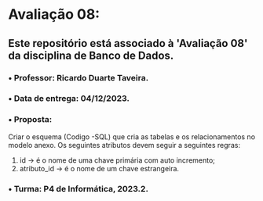 # Avaliação 08:

## Este repositório está associado à 'Avaliação 08' da disciplina de Banco de Dados.
### • Professor: Ricardo Duarte Taveira.
### • Data de entrega: 04/12/2023.
### • Proposta: 
Criar o esquema (Codigo -SQL) que cria as tabelas e os relacionamentos no modelo anexo. Os seguintes
atributos devem seguir a seguintes regras:

1) id -> é o nome de uma chave primária com auto incremento;
2) atributo_id -> é o nome de um chave estrangeira. 
### • Turma: P4 de Informática, 2023.2.
